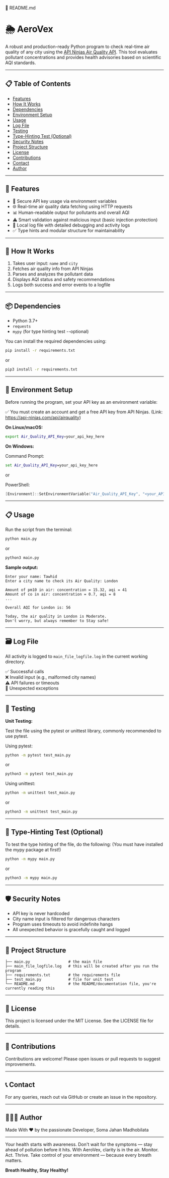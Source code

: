 📄 README.md

# 🌦️ AeroVex

A robust and production-ready Python program to check real-time air quality of any city using the [API Ninjas Air Quality API](https://api-ninjas.com/api/airquality). This tool evaluates pollutant concentrations and provides health advisories based on scientific AQI standards.

---

## 📋 Table of Contents

- [Features](#-features)
- [How It Works](#-how-it-works)
- [Dependencies](#-dependencies)
- [Environment Setup](#-environment-setup)
- [Usage](#-usage)
- [Log File](#️-log-file)
- [Testing](#-testing)
- [Type-Hinting Test (Optional)](#-type-hinting-test-optional)
- [Security Notes](#️-security-notes)
- [Project Structure](#-project-structure)
- [License](#-license)
- [Contributions](#-contributions)
- [Contact](#-contact)
- [Author](#️-author)

---

## 🔧 Features

- 🔐 Secure API key usage via environment variables
- 🌐 Real-time air quality data fetching using HTTP requests
- 📊 Human-readable output for pollutants and overall AQI
- ⚠️ Smart validation against malicious input (basic injection protection)
- 📁 Local log file with detailed debugging and activity logs
- ✅ Type hints and modular structure for maintainability

---

## 🚀 How It Works

1. Takes user input: `name` and `city`
2. Fetches air quality info from API Ninjas
3. Parses and analyzes the pollutant data
4. Displays AQI status and safety recommendations
5. Logs both success and error events to a logfile

---

## 📦 Dependencies

- Python 3.7+
- `requests`
- `mypy` (for type hinting test --optional)

You can install the required dependencies using:

```bash
pip install -r requirements.txt
```

or

```bash
pip3 install -r requirements.txt
```

---

## 🧪 Environment Setup

Before running the program, set your API key as an environment variable:

✅ You must create an account and get a free API key from API Ninjas.
(Link: https://api-ninjas.com/api/airquality)

**On Linux/macOS:**

```bash
export Air_Quality_API_Key=your_api_key_here
```

**On Windows:**

Command Prompt:
```cmd
set Air_Quality_API_Key=your_api_key_here
```

or

PowerShell:
```powershell
[Environment]::SetEnvironmentVariable("Air_Quality_API_Key", "<your_API_Key_Value>", "<environment_variable_level ie Machine or User>")
```

---

## 📋 Usage

Run the script from the terminal:

```bash
python main.py
```

or

```bash
python3 main.py
```

**Sample output:**

```
Enter your name: Tawhid
Enter a city name to check its Air Quality: London

Amount of pm10 in air: concentration = 15.32, aqi = 41
Amount of co in air: concentration = 0.7, aqi = 8
...

Overall AQI for London is: 56

Today, the air quality in London is Moderate.
Don't worry, but always remember to Stay safe!
```

---

## 🗃️ Log File

All activity is logged to `main_file_logfile.log` in the current working directory.

✅ Successful calls  
❌ Invalid input (e.g., malformed city names)  
⚠️ API failures or timeouts  
🐛 Unexpected exceptions

---

## 🧪 Testing

**Unit Testing:**

Test the file using the pytest or unittest library, commonly recommended to use pytest.

Using pytest:
```bash
python -m pytest test_main.py
```

or

```bash
python3 -m pytest test_main.py
```

Using unittest:
```bash
python -m unittest test_main.py
```

or

```bash
python3 -m unittest test_main.py
```

---

## 📎 Type-Hinting Test (Optional)

To test the type hinting of the file, do the following:
(You must have installed the mypy package at first!)

```bash
python -m mypy main.py
```

or

```bash
python3 -m mypy main.py
```

---

## 🛡️ Security Notes

- API key is never hardcoded
- City name input is filtered for dangerous characters
- Program uses timeouts to avoid indefinite hangs
- All unexpected behavior is gracefully caught and logged

---

## 📁 Project Structure

```
├── main.py                 # the main file
├── main_file_logfile.log   # this will be created after you run the program
├── requirements.txt        # the requirements file
├── test_main.py            # file for unit test
└── README.md               # the README/documentation file, you're currently reading this
```

---

## 📄 License

This project is licensed under the MIT License. See the LICENSE file for details.

---

## 🤝 Contributions

Contributions are welcome! Please open issues or pull requests to suggest improvements.

---

## 📞 Contact

For any queries, reach out via GitHub or create an issue in the repository.

---

## 👩🏻‍💻 Author

Made With ❤️ by the passionate Developer, Soma Jahan Madhobilata

---

Your health starts with awareness. Don't wait for the symptoms — stay ahead of pollution before it hits. With AeroVex, clarity is in the air. Monitor. Act. Thrive. Take control of your environment — because every breath matters.

**Breath Healthy, Stay Healthy!**